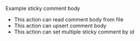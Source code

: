 Example sticky comment body
- This action can read comment body from file
- This action can upsert comment body
- This action can set multiple sticky comment by id